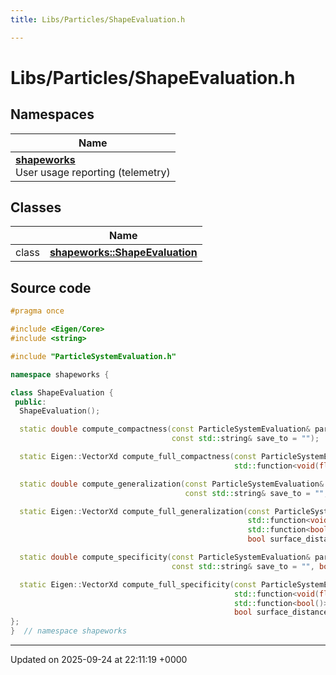 ```yaml
---
title: Libs/Particles/ShapeEvaluation.h

---
```


# Libs/Particles/ShapeEvaluation.h



## Namespaces

| Name           |
| -------------- |
| **[shapeworks](../Namespaces/namespaceshapeworks.md)** <br>User usage reporting (telemetry)  |

## Classes

|                | Name           |
| -------------- | -------------- |
| class | **[shapeworks::ShapeEvaluation](../Classes/classshapeworks_1_1ShapeEvaluation.md)**  |




## Source code

```cpp
#pragma once

#include <Eigen/Core>
#include <string>

#include "ParticleSystemEvaluation.h"

namespace shapeworks {

class ShapeEvaluation {
 public:
  ShapeEvaluation();

  static double compute_compactness(const ParticleSystemEvaluation& particle_system, int num_modes,
                                    const std::string& save_to = "");

  static Eigen::VectorXd compute_full_compactness(const ParticleSystemEvaluation& particle_system,
                                                  std::function<void(float)> progress_callback = nullptr);

  static double compute_generalization(const ParticleSystemEvaluation& particle_system, int num_modes,
                                       const std::string& save_to = "", bool surface_distance_mode = false);

  static Eigen::VectorXd compute_full_generalization(const ParticleSystemEvaluation& particle_system,
                                                     std::function<void(float)> progress_callback = nullptr,
                                                     std::function<bool()> check_abort = nullptr,
                                                     bool surface_distance_mode = false);

  static double compute_specificity(const ParticleSystemEvaluation& particle_system, int num_mode,
                                    const std::string& save_to = "", bool surface_distance_mode = false);

  static Eigen::VectorXd compute_full_specificity(const ParticleSystemEvaluation& particle_system,
                                                  std::function<void(float)> progress_callback = nullptr,
                                                  std::function<bool()> check_abort = nullptr,
                                                  bool surface_distance_mode = false);
};
}  // namespace shapeworks
```


-------------------------------

Updated on 2025-09-24 at 22:11:19 +0000
